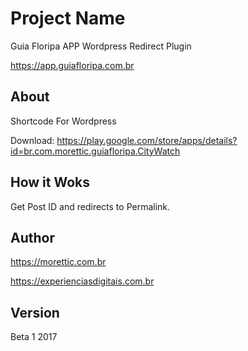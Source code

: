 
# Project Name

Guia Floripa APP Wordpress Redirect Plugin

https://app.guiafloripa.com.br

## About

Shortcode For Wordpress

Download: https://play.google.com/store/apps/details?id=br.com.morettic.guiafloripa.CityWatch

## How it Woks

Get Post ID and redirects to Permalink.

## Author

https://morettic.com.br

https://experienciasdigitais.com.br

## Version

Beta 1 2017

